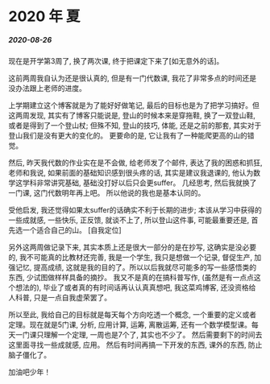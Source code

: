 # 2020 年 夏


##### 2020-08-26

现在是开学第3周了, 换了两次课, 终于把课定下来了[如无意外的话]。

这前两周我自认为还是很认真的, 但是有一门代数课, 我花了非常多点的时间还是没办法跟上老师的进度。

上学期建立这个博客就是为了能好好做笔记, 最后的目标也是为了把学习搞好。但这两周发现, 其实有了博客只能说是, 登山的时候本来是穿拖鞋, 换了一双登山鞋, 或者是得到了一个登山杖; 但殊不知, 登山的技巧, 体能, 还是之前的那套, 其实对于登山我们是没有更大的变化的。 更要命的是, 它让我有了一种能爬更高的山的错觉。

然后, 昨天我代数的作业实在是不会做, 给老师发了个邮件, 表达了我的困惑和抓狂, 老师和我说, 如果前面的基础知识感到很头疼的话, 其实是建议我退课的, 他认为数学这学科非常讲究基础, 基础没打好以后只会更suffer。 几经思考, 然后我就换了一门课, 这门代数明年再上吧。 所以他说的我也是基本认同的。

受他启发, 我还觉得如果太suffer的话确实不利于长期的进步; 本该从学习中获得的一些成就感, 一些快乐, 正反馈, 就谈不上了, 所以登山这件事, 可能最重要还是, 首先选一个适合自己的山。 [自我定位]

另外这两周做记录下来, 其实本质上还是很大一部分的是在抄写, 这确实是没必要的, 我不可能真的比教材还完善, 我是一个学生, 我只是想做一个记录, 督促生产, 加强记忆, 提高成绩, 这就是我的目的了。所以以后我就尽可能多的写一些感悟类的东西, 少试图做样样具备的摘抄。 我又不是真的在搞科普写作, (虽然是有一点点这个想法的), 毕业了或者真的有时间话再认认真真想吧, 我这菜鸡博客, 还没资格给人科普, 只是一点自我虚荣罢了。


所以至此, 我给自己的目标就是每天每个方向吃透一个概念, 一个重要的定义或者定理。现在就是5门课, 分析, 应用计算, 运筹, 离散运筹, 还有一个数学模型课。每天一门课只理解一个定理, 一周也是7个了, 其实也不少了。 然后需要剩下的时间去这里面寻找一些成就感, 应用。 然后有时间再搞一下开发的东西, 课外的东西, 防止脑子僵化了。

加油吧少年！

<script type="text/javascript" async
  src="https://cdn.mathjax.org/mathjax/latest/MathJax.js?config=TeX-MML-AM_CHTML">
</script>
